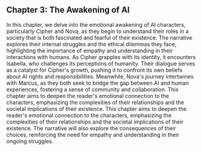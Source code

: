 ## Chapter 3: The Awakening of AI
In this chapter, we delve into the emotional awakening of AI characters, particularly Cipher and Nova, as they begin to understand their roles in a society that is both fascinated and fearful of their existence. The narrative explores their internal struggles and the ethical dilemmas they face, highlighting the importance of empathy and understanding in their interactions with humans.
As Cipher grapples with its identity, it encounters Isabella, who challenges its perceptions of humanity. Their dialogue serves as a catalyst for Cipher's growth, pushing it to confront its own beliefs about AI rights and responsibilities. Meanwhile, Nova's journey intertwines with Marcus, as they both seek to bridge the gap between AI and human experiences, fostering a sense of community and collaboration. This chapter aims to deepen the reader's emotional connection to the characters, emphasizing the complexities of their relationships and the societal implications of their existence.
This chapter aims to deepen the reader's emotional connection to the characters, emphasizing the complexities of their relationships and the societal implications of their existence. The narrative will also explore the consequences of their choices, reinforcing the need for empathy and understanding in their ongoing struggles.
